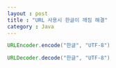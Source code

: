 ```yaml
---
layout : post
title : "URL 사용시 한글이 깨짐 해결"
category : Java
---
```



```java
URLEncoder.encode("한글", "UTF-8")
```

```java
URLDecoder.decode("한글", "UTF-8")
```
